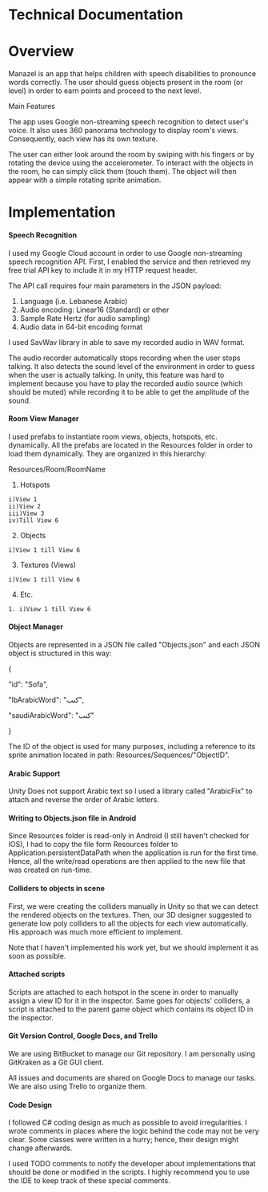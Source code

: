 # Technical Documentation

# Overview

Manazel is an app that helps children with speech disabilities to pronounce words correctly. The user should guess objects present in the room (or level) in order to earn points and proceed to the next level.

Main Features

The app uses Google non-streaming speech recognition to detect user's voice. It also uses 360 panorama technology to display room&#39;s views. Consequently, each view has its own texture.

The user can either look around the room by swiping with his fingers or by rotating the device using the accelerometer. To interact with the objects in the room, he can simply click them (touch them). The object will then appear with a simple rotating sprite animation.

# Implementation

#### Speech Recognition

 I used my Google Cloud account in order to use Google non-streaming speech recognition API. First, I enabled the service and then retrieved my free trial API key to include it in my HTTP request header.

The API call requires four main parameters in the JSON payload:

1. Language (i.e. Lebanese Arabic)
2. Audio encoding: Linear16 (Standard) or other
3. Sample Rate Hertz (for audio sampling)
4. Audio data in 64-bit encoding format

 I used SavWav library in able to save my recorded audio in WAV format.

 The audio recorder automatically stops recording when the user stops talking. It also detects the sound level of the environment in order to guess when the user is actually talking. In unity, this feature was hard to implement because you have to play the recorded audio source (which should be muted) while recording it to be able to get the amplitude of the sound.





#### Room View Manager

 I used prefabs to instantiate room views, objects, hotspots, etc. dynamically. All the prefabs are located in the Resources folder in order to load them dynamically. They are organized in this hierarchy:

 Resources/Room/RoomName

   1. Hotspots
   
    i)View 1
    ii)View 2
    iii)View 3
    iv)Till View 6
    
   2. Objects
   
    i)View 1 till View 6
    
   3. Textures (Views)
   
    i)View 1 till View 6
    
   4. Etc.
   
    1. i)View 1 till View 6



#### Object Manager

 Objects are represented in a JSON file called "Objects.json" and each JSON object is structured in this way:

{

"id": "Sofa",

"lbArabicWord": "كنب",

"saudiArabicWord": "كنب"

}

The ID of the object is used for many purposes, including a reference to its sprite animation located in path: Resources/Sequences/"ObjectID".

#### Arabic Support

 Unity Does not support Arabic text so I used a library called "ArabicFix" to attach and reverse the order of Arabic letters.

#### Writing to Objects.json file in Android

 Since Resources folder is read-only in Android (I still haven't checked for IOS), I had to copy the file form Resources folder to Application.persistentDataPath when the application is run for the first time. Hence, all the write/read operations are then applied to the new file that was created on run-time.

#### Colliders to objects in scene

 First, we were creating the colliders manually in Unity so that we can detect the rendered objects on the textures. Then, our 3D designer suggested to generate low poly colliders to all the objects for each view automatically. His approach was much more efficient to implement.

Note that I haven't implemented his work yet, but we should implement it as soon as possible.

#### Attached scripts

 Scripts are attached to each hotspot in the scene in order to manually assign a view ID for it in the inspector. Same goes for objects' colliders, a script is attached to the parent game object which contains its object ID in the inspector.

#### Git Version Control, Google Docs, and Trello

 We are using BitBucket to manage our Git repository. I am personally using GitKraken as a Git GUI client.

All issues and documents are shared on Google Docs to manage our tasks. We are also using Trello to organize them.

#### Code Design

 I followed C# coding design as much as possible to avoid irregularities. I wrote comments in places where the logic behind the code may not be very clear. Some classes were written in a hurry; hence, their design might change afterwards.

 I used TODO comments to notify the developer about implementations that should be done or modified in the scripts. I highly recommend you to use the IDE to keep track of these special comments.
